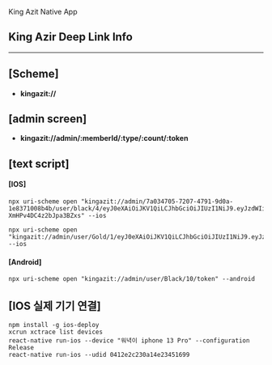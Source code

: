 King Azit Native App

## King Azir Deep Link Info
<hr/>

## [Scheme]
- **kingazit://**
## [admin screen]
- **kingazit://admin/:memberId/:type/:count/:token**
## [text script]
#### [IOS]
``` 
npx uri-scheme open "kingazit://admin/7a034705-7207-4791-9d0a-1e8371008b4b/user/black/4/eyJ0eXAiOiJKV1QiLCJhbGciOiJIUzI1NiJ9.eyJzdWIiOiJ1c2VyIiwiZXhwIjoxNjgwNDE3MzAwLCJpYXQiOjE2ODA0MTcxMjB9.JTqokx1YicPiexsswDx1En-XmHPv4DC4z2bJpa3BZxs" --ios

npx uri-scheme open "kingazit://admin/user/Gold/1/eyJ0eXAiOiJKV1QiLCJhbGciOiJIUzI1NiJ9.eyJzdWIiOiJ1c2VyIiwiZXhwIjoxNjc5MzE4MDE4LCJpYXQiOjE2NzkzMTc4Mzh9.QkUcbaPYYrZwxK1pEvCn3gxpkQ44n1LF_eNRBIVKXK8" --ios
```
#### [Android]
``` 
npx uri-scheme open "kingazit://admin/user/Black/10/token" --android
```

## [IOS 실제 기기 연결]
```
npm install -g ios-deploy
xcrun xctrace list devices
react-native run-ios --device "워녁이 iphone 13 Pro" --configuration Release
react-native run-ios --udid 0412e2c230a14e23451699
```
